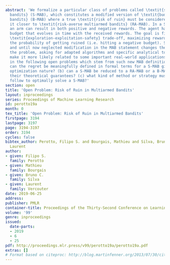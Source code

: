 ```yaml
---
abstract: 'We formalize a particular class of problems called \textit{survival multiarmed
  bandits} (S-MAB), which constitutes a modified version of \textit{budgeted multiarmed
  bandits} (B-MAB) where a true \textit{risk of ruin} must be considered, bringing
  it closer to \textit{risk-averse multiarmed bandits} (RA-MAB). In a S-MAB, pulling
  an arm can result in both positive and negative rewards. The agent has an initial
  budget that evolves in time with the received rewards. The goal is finding a good
  \textit{exploration-exploitation-safety} trade-off, maximizing rewards while minimizing
  the probability of getting ruined (i.e. hitting a negative budget). Such simple
  and until now neglected modification in the MAB statement changes the way to approach
  the problem, asking for adapted algorithms and specific analytical tools, and also
  make it more likely related to some important real-world applications. We are interested
  in the following open problems which stem from such new MAB definition: (a) how
  can the regret be meaningfully defined in formal terms for a S-MAB given its multiobjective
  optimization nature? (b) can a S-MAB be reduced to a RA-MAB or a B-MAB, transferring
  their theoretical guarantees? (c) what kind of method or strategy must an agent
  follow to optimally solve a S-MAB?'
section: open
title: 'Open Problem: Risk of Ruin in Multiarmed Bandits'
layout: inproceedings
series: Proceedings of Machine Learning Research
id: perotto19a
month: 0
tex_title: 'Open Problem: Risk of Ruin in Multiarmed Bandits'
firstpage: 3194
lastpage: 3197
page: 3194-3197
order: 3194
cycles: false
bibtex_author: Perotto, Filipo S. and Bourgais, Mathieu and Silva, Bruno C. and Vercouter,
  Laurent
author:
- given: Filipo S.
  family: Perotto
- given: Mathieu
  family: Bourgais
- given: Bruno C.
  family: Silva
- given: Laurent
  family: Vercouter
date: 2019-06-25
address: 
publisher: PMLR
container-title: Proceedings of the Thirty-Second Conference on Learning Theory
volume: '99'
genre: inproceedings
issued:
  date-parts:
  - 2019
  - 6
  - 25
pdf: http://proceedings.mlr.press/v99/perotto19a/perotto19a.pdf
extras: []
# Format based on citeproc: http://blog.martinfenner.org/2013/07/30/citeproc-yaml-for-bibliographies/
---
```

